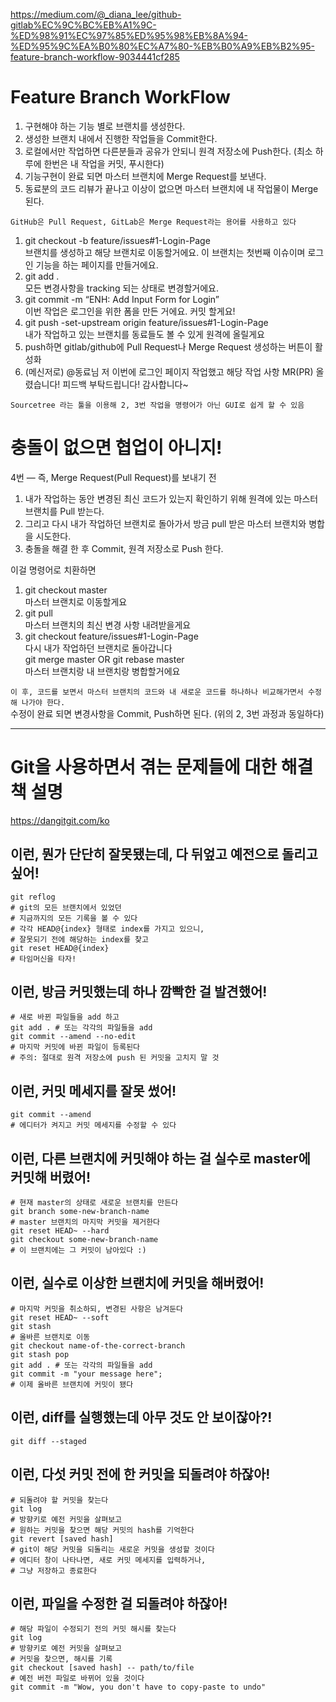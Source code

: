 
https://medium.com/@_diana_lee/github-gitlab%EC%9C%BC%EB%A1%9C-%ED%98%91%EC%97%85%ED%95%98%EB%8A%94-%ED%95%9C%EA%B0%80%EC%A7%80-%EB%B0%A9%EB%B2%95-feature-branch-workflow-9034441cf285  

# Feature Branch WorkFlow
1. 구현해야 하는 기능 별로 브랜치를 생성한다.
2. 생성한 브랜치 내에서 진행한 작업들을 Commit한다.
3. 로컬에서만 작업하면 다른분들과 공유가 안되니 원격 저장소에 Push한다. (최소 하루에 한번은 내 작업을 커밋, 푸시한다)
4. 기능구현이 완료 되면 마스터 브랜치에 Merge Request를 보낸다.
5. 동료분의 코드 리뷰가 끝나고 이상이 없으면 마스터 브랜치에 내 작업물이 Merge 된다.  

`GitHub은 Pull Request, GitLab은 Merge Request라는 용어를 사용하고 있다`  

1. git checkout -b feature/issues#1-Login-Page  
브랜치를 생성하고 해당 브랜치로 이동할거에요. 이 브랜치는 첫번째 이슈이며 로그인 기능을 하는 페이지를 만들거에요.
2. git add .  
모든 변경사항을 tracking 되는 상태로 변경할거에요.
3. git commit -m “ENH: Add Input Form for Login”  
이번 작업은 로그인을 위한 폼을 만든 거에요. 커밋 할게요!
4. git push -set-upstream origin feature/issues#1-Login-Page  
내가 작업하고 있는 브랜치를 동료들도 볼 수 있게 원격에 올릴게요
5. push하면 gitlab/github에 Pull Request나 Merge Request 생성하는 버튼이 활성화  
6. (메신저로) @동료님 저 이번에 로그인 페이지 작업했고 해당 작업 사항 MR(PR) 올렸습니다! 피드백 부탁드립니다! 감사합니다~  

`Sourcetree 라는 툴을 이용해 2, 3번 작업을 명령어가 아닌 GUI로 쉽게 할 수 있음`  

# 충돌이 없으면 협업이 아니지!
4번 — 즉, Merge Request(Pull Request)를 보내기 전  

1. 내가 작업하는 동안 변경된 최신 코드가 있는지 확인하기 위해 원격에 있는 마스터 브랜치를 Pull 받는다.
2. 그리고 다시 내가 작업하던 브랜치로 돌아가서 방금 pull 받은 마스터 브랜치와 병합을 시도한다.
3. 충돌을 해결 한 후 Commit, 원격 저장소로 Push 한다.

이걸 명령어로 치환하면  

1. git checkout master  
마스터 브랜치로 이동할게요
2. git pull  
마스터 브랜치의 최신 변경 사항 내려받을게요
3. git checkout feature/issues#1-Login-Page  
다시 내가 작업하던 브랜치로 돌아갑니다  
git merge master OR git rebase master  
마스터 브랜치랑 내 브랜치랑 병합할거에요   

`이 후, 코드를 보면서 마스터 브랜치의 코드와 내 새로운 코드를 하나하나 비교해가면서 수정해 나가야 한다.`  
수정이 완료 되면 변경사항을 Commit, Push하면 된다. (위의 2, 3번 과정과 동일하다)  

-----

# Git을 사용하면서 겪는 문제들에 대한 해결책 설명    
https://dangitgit.com/ko   

## 이런, 뭔가 단단히 잘못됐는데, 다 뒤엎고 예전으로 돌리고 싶어!
```
git reflog
# git의 모든 브랜치에서 있었던
# 지금까지의 모든 기록을 볼 수 있다
# 각각 HEAD@{index} 형태로 index를 가지고 있으니,
# 잘못되기 전에 해당하는 index를 찾고
git reset HEAD@{index}
# 타임머신을 타자!
```

## 이런, 방금 커밋했는데 하나 깜빡한 걸 발견했어!
```
# 새로 바뀐 파일들을 add 하고
git add . # 또는 각각의 파일들을 add
git commit --amend --no-edit
# 마지막 커밋에 바뀐 파일이 등록된다
# 주의: 절대로 원격 저장소에 push 된 커밋을 고치지 말 것
```

## 이런, 커밋 메세지를 잘못 썼어!
```
git commit --amend
# 에디터가 켜지고 커밋 메세지를 수정할 수 있다
```

## 이런, 다른 브랜치에 커밋해야 하는 걸 실수로 master에 커밋해 버렸어!
```
# 현재 master의 상태로 새로운 브랜치를 만든다
git branch some-new-branch-name
# master 브랜치의 마지막 커밋을 제거한다
git reset HEAD~ --hard
git checkout some-new-branch-name
# 이 브랜치에는 그 커밋이 남아있다 :)
```

## 이런, 실수로 이상한 브랜치에 커밋을 해버렸어!
```
# 마지막 커밋을 취소하되, 변경된 사항은 남겨둔다
git reset HEAD~ --soft
git stash
# 올바른 브랜치로 이동
git checkout name-of-the-correct-branch
git stash pop
git add . # 또는 각각의 파일들을 add
git commit -m "your message here";
# 이제 올바른 브랜치에 커밋이 됐다
```

## 이런, diff를 실행했는데 아무 것도 안 보이잖아?!
```
git diff --staged
```

## 이런, 다섯 커밋 전에 한 커밋을 되돌려야 하잖아!
```
# 되돌려야 할 커밋을 찾는다
git log
# 방향키로 예전 커밋을 살펴보고
# 원하는 커밋을 찾으면 해당 커밋의 hash를 기억한다
git revert [saved hash]
# git이 해당 커밋을 되돌리는 새로운 커밋을 생성할 것이다
# 에디터 창이 나타나면, 새로 커밋 메세지를 입력하거나,
# 그냥 저장하고 종료한다
```

## 이런, 파일을 수정한 걸 되돌려야 하잖아!
```
# 해당 파일이 수정되기 전의 커밋 해시를 찾는다
git log
# 방향키로 예전 커밋을 살펴보고
# 커밋을 찾으면, 해시를 기록
git checkout [saved hash] -- path/to/file
# 예전 버전 파일로 바뀌어 있을 것이다
git commit -m "Wow, you don't have to copy-paste to undo"
```

## 
```

```
